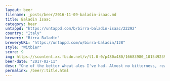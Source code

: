 ```yaml
---
layout: beer
filename: _posts/beer/2016-11-09-baladin-isaac.md
title: Baladin Isaac
category: beer
untappd: "https://untappd.com/b/birra-baladin-isaac/22292"
country: "Italy"
brewery: "Birra Baladin"
breweryURL: "https://untappd.com/w/birra-baladin/128"
style: "Witbier"
score: 9
img: https://scontent.xx.fbcdn.net/v/t1.0-0/p480x480/16683980_10154923954098745_5236104987817215822_n.jpg?oh=e6d26c3600cfa791aca9dff2bcb599e5&oe=5940D3BA
beer-date: "2017-02-11"
desc: "One of the better wheat ales I've had. Almost no bitterness, really refreshing and just a little bit sweet. The wheat flavour is clearly there but not bothering me"
permalink: /beer/:title.html
---
```

